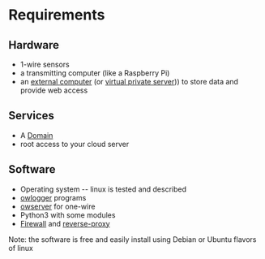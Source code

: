 # Requirements

## Hardware

* 1-wire sensors
* a transmitting computer (like a Raspberry Pi)
* an [external computer](./cloudserver.md) (or [virtual private server](./pvs.md))) to store data and provide web access

## Services

* A [Domain](./domain.md)
* root access to your cloud server

## Software

* Operating system -- linux is tested and described
* [owlogger](https://github.com/alfille/owlogger) programs
* [owserver](./owserver.md) for one-wire
* Python3 with some modules
* [Firewall](./firewall.md) and [reverse-proxy](./reverse-proxy.md)

Note: the software is free and easily install using Debian or Ubuntu flavors of linux
